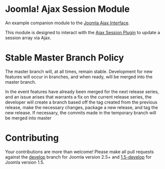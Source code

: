 Joomla! Ajax Session Module
===================
An example companion module to the [Joomla Ajax Interface](https://github.com/betweenbrain/Joomla-Ajax-Interface).

This module is designed to interact with the [Ajax Session Plugin](https://github.com/betweenbrain/Ajax-Session-Plugin) to update a session array via Ajax.

Stable Master Branch Policy
====================
The master branch will, at all times, remain stable. Development for new features will occur in branches, and when ready, will be merged into the master branch.

In the event features have already been merged for the next release series, and an issue arises that warrants a fix on the current release series, the developer will create a branch based off the tag created from the previous release, make the necessary changes, package a new release, and tag the new release. If necessary, the commits made in the temporary branch will be merged into master

Contributing
====================
Your contributions are more than welcome! Please make all pull requests against the [develop](https://github.com/betweenbrain/Ajax-Session-Module/tree/develop) branch for Joomla version 2.5+ and [1.5-develop](https://github.com/betweenbrain/Ajax-Session-Module/tree/1.5-develop) for Joomla version 1.5.
